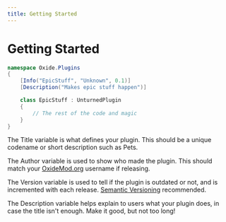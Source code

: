 ```yaml
---
title: Getting Started
---
```


# Getting Started

``` csharp
namespace Oxide.Plugins
{
    [Info("EpicStuff", "Unknown", 0.1)]
    [Description("Makes epic stuff happen")]

    class EpicStuff : UnturnedPlugin
    {
        // The rest of the code and magic
    }
}
```

The Title variable is what defines your plugin. This should be a unique codename or short description such as Pets.

The Author variable is used to show who made the plugin. This should match your [OxideMod.org](http://oxidemod.org/) username if releasing.

The Version variable is used to tell if the plugin is outdated or not, and is incremented with each release. [Semantic Versioning](http://semver.org/) recommended.

The Description variable helps explain to users what your plugin does, in case the title isn't enough. Make it good, but not too long!
